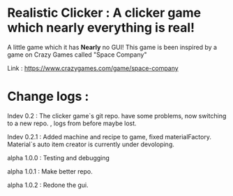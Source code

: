 Realistic Clicker :
A clicker game which nearly everything is real!
=================
A little game which it has __Nearly__ no GUI! This game is been inspired by a game on Crazy Games called "Space Company"<p>
Link : https://www.crazygames.com/game/space-company

Change logs :
===

Indev 0.2 :
The clicker game`s git repo. have some problems, now switching to a new repo. , logs from before maybe lost.

Indev 0.2.1 :
Added machine and recipe to game, fixed materialFactory.
Material`s auto item creator is currently under devoloping.

alpha 1.0.0 :
Testing and debugging

alpha 1.0.1 :
Make better repo.

alpha 1.0.2 :
Redone the gui.
